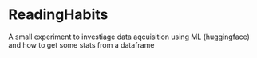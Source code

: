 # ReadingHabits
A small experiment to investiage data aqcuisition using ML (huggingface) and how to get some stats from a dataframe
